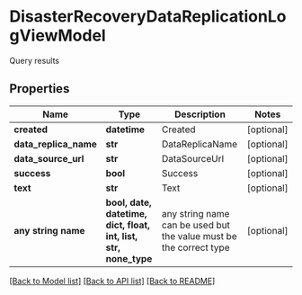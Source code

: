 # DisasterRecoveryDataReplicationLogViewModel

Query results

## Properties
Name | Type | Description | Notes
------------ | ------------- | ------------- | -------------
**created** | **datetime** | Created | [optional] 
**data_replica_name** | **str** | DataReplicaName | [optional] 
**data_source_url** | **str** | DataSourceUrl | [optional] 
**success** | **bool** | Success | [optional] 
**text** | **str** | Text | [optional] 
**any string name** | **bool, date, datetime, dict, float, int, list, str, none_type** | any string name can be used but the value must be the correct type | [optional]

[[Back to Model list]](../README.md#documentation-for-models) [[Back to API list]](../README.md#documentation-for-api-endpoints) [[Back to README]](../README.md)


